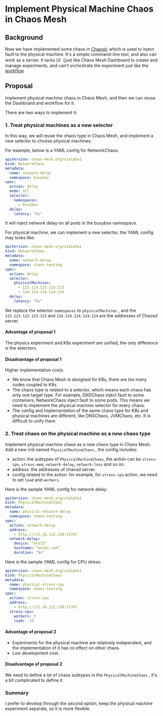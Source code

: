 # Implement Physical Machine Chaos in Chaos Mesh

## Background

Now we have implemented some chaos in [Chaosd](https://github.com/chaos-mesh/chaosd),
which is used to inject fault to the physical machine. It's a simple command-line
tool, and also can work as a server. It lacks UI（just like Chaos Mesh Dashboard
to create and manage experiments, and can't orchestrate the experiment just like
the [workflow](https://chaos-mesh.org/docs/create-chaos-mesh-workflow).

## Proposal

Implement physical machine chaos in Chaos Mesh, and then we can reuse the
Dashboard and workflow for it.

There are two ways to implement it:

### 1. Treat physical machines as a new selector

In this way, we will reuse the chaos type in Chaos Mesh, and implement a new
selector to choose physical machines.

For example, below is a YAML config for NetworkChaos:

```YAML
apiVersion: chaos-mesh.org/v1alpha1
kind: NetworkChaos
metadata:
  name: network-delay
  namespace: busybox
spec:
  action: delay
  mode: all
  selector:
    namespaces:
      - busybox
  delay:
    latency: "5s"
```

It will inject network delay on all pods in the busybox namespace.

For physical machine, we can implement a new selector, the YAML config may looks
like:

```YAML
apiVersion: chaos-mesh.org/v1alpha1
kind: NetworkChaos
metadata:
  name: network-delay
  namespace: chaos-testing
spec:
  action: delay
  selector:
    physicalMachines:
      - 123.123.123.123:123
      - 124.124.124.124:124
  delay:
    latency: "5s"
```

We replace the selector `namespaces` to `physicalMachines` , and the
`123.123.123.123:123` and `124.124.124.124:124` are the addresses of Chaosd server.

#### Advantage of proposal 1

The physics experiment and K8s experiment are unified, the only difference is
the selectors.

#### Disadvantage of proposal 1

Higher implementation costs.

* We know that Chaos Mesh is designed for K8s, there are too many codes coupled
to K8s.
* The chaos type is related to a selector, which means each chaos has only one
target type. For example, DNSChaos inject fault to some containers, NetworkChaos
inject fault to some pods. This means we need to implement the physical machine
selector for every chaos.
* The config and implementation of the same chaos type for K8s and physical
machines are different, like DNSChaos, JVMChaos, etc. It is difficult to unify them.

### 2. Treat chaos on the physical machine as a new chaos type

Implement physical machine chaos as a new chaos type in Chaos Mesh. Add a new
crd named `PhysicalMachineChaos` , the config includes:

* action: the subtypes of `PhysicalMachineChaos`, the action can be `stress-cpu`,
`stress-mem`, `network-delay`, `network-loss` and so on.
* address: the addresses of chaosd server.
* config related to the action: for example, for `stress-cpu` action, we need to
set `load` and `workers`.

Here is the sample YAML config for network delay:

```YAML
apiVersion: chaos-mesh.org/v1alpha1
kind: PhysicalMachineChaos
metadata:
  name: physical-network-delay
  namespace: chaos-testing
spec:
  action: network-delay
  address:
    - http://172.16.112.130:31767
  network-delay:
    device: “ens33”
    hostname: “baidu.com”
    duration: "5s"
```

Here is the sample YAML config for CPU stress:

```YAML
apiVersion: chaos-mesh.org/v1alpha1
kind: PhysicalMachineChaos
metadata:
  name: physical-stress-cpu
  namespace: chaos-testing
spec:
  action: stress-cpu
  address:
    - http://172.16.112.130:31767
  stress-cpu:
    workers: 3
    load:  10
```

#### Advantage of proposal 2

* Experiments for the physical machine are relatively independent, and the
implementation of it has no effect on other chaos.
* Low development cost.

#### Disadvantage of proposal 2

We need to define a lot of chaos subtypes in the `PhysicalMachineChaos` , it's a
bit complicated to define it.

### Summary

I prefer to develop through the second option, keep the physical machine
experiment separate, so it is more flexible.
